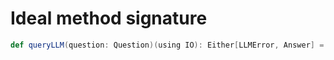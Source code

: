 # Ideal method signature 

```scala
def queryLLM(question: Question)(using IO): Either[LLMError, Answer] = ???
```
